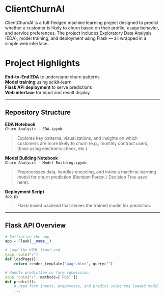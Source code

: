 # ClientChurnAI 

ClientChurnAI is a full-fledged machine learning project designed to predict whether a customer is likely to churn based on their profile, usage behavior, and service preferences. The project includes Exploratory Data Analysis (EDA), model training, and deployment using Flask — all wrapped in a simple web interface.


 # Project Highlights

**End-to-End EDA** to understand churn patterns  
**Model training** using scikit-learn  
**Flask API deployment** to serve predictions  
**Web interface** for input and result display  

---

##  Repository Structure

**EDA Notebook**  
`Churn Analysis - EDA.ipynb`  
> Explores key patterns, visualizations, and insights on which customers are more likely to churn (e.g., monthly contract users, those using electronic check, etc.)

 **Model Building Notebook**  
`Churn Analysis - Model Building.ipynb`  
> Preprocesses data, handles encoding, and trains a machine learning model for churn prediction (Random Forest / Decision Tree used here).

**Deployment Script**  
`app.py`  
> Flask-based backend that serves the trained model for prediction.

---

## Flask API Overview

```python
# Initialize the app
app = Flask(__name__)

# Load the HTML front-end
@app.route("/")
def loadPage():
    return render_template('page.html', query="")

# Handle prediction on form submission
@app.route("/", methods=['POST'])
def predict():
    # Read form inputs, preprocess, and predict using the loaded model
    ...
